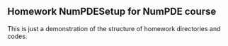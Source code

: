## Homework NumPDESetup for NumPDE course

This is just a demonstration of the structure of homework directories and codes. 
